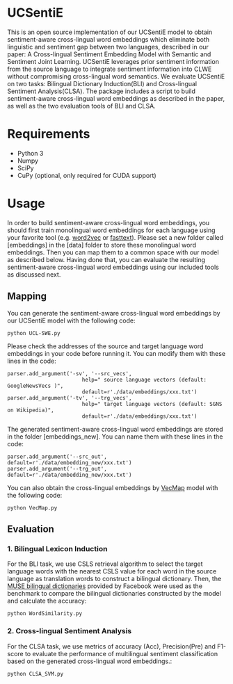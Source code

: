 # UCSentiE 
This is an open source implementation of our UCSentiE model to obtain sentiment-aware cross-lingual word embeddings which eliminate both linguistic and sentiment gap between two languages, described in our paper: A Cross-lingual Sentiment Embedding Model with Semantic and Sentiment Joint Learning. UCSentiE leverages prior sentiment information from the source language to integrate sentiment information into CLWE without compromising cross-lingual word semantics. We evaluate UCSentiE on two tasks: Bilingual Dictionary Induction(BLI) and Cross-lingual Sentiment Analysis(CLSA). The package includes a script to build sentiment-aware cross-lingual word embeddings as described in the paper, as well as the two evaluation tools of BLI and CLSA.
# Requirements
* Python 3
* Numpy
* SciPy
* CuPy (optional, only required for CUDA support)
# Usage
In order to build sentiment-aware cross-lingual word embeddings, you should first train monolingual word embeddings for each language using your favorite tool (e.g. [word2vec](https://github.com/tmikolov/word2vec) or [fasttext](https://github.com/facebookresearch/fastText)). Please set a new folder called [embeddings] in the [data] folder to store these monolingual word embeddings. Then you can map them to a common space with our model as described below. Having done that, you can evaluate the resulting sentiment-aware cross-lingual word embeddings using our included tools as discussed next.
## Mapping
You can generate the sentiment-aware cross-lingual word embeddings by our UCSentiE model with the following code:
```
python UCL-SWE.py
```
Please check the addresses of the source and target language word embeddings in your code before running it. You can modify them with these lines in the code:
```
parser.add_argument('-sv', '--src_vecs',
                        help=" source language vectors (default: GoogleNewsVecs )",
                        default=r'./data/embeddings/xxx.txt')
parser.add_argument('-tv', '--trg_vecs',
                        help=" target language vectors (default: SGNS on Wikipedia)",
                        default=r'./data/embeddings/xxx.txt')    
```
The generated sentiment-aware cross-lingual word embeddings are stored in the folder [embeddings_new]. You can name them with these lines in the code:
```
parser.add_argument('--src_out', default=r'./data/embedding_new/xxx.txt')
parser.add_argument('--trg_out', default=r'./data/embedding_new/xxx.txt')      
```
You can also obtain the cross-lingual embeddings by [VecMap](https://github.com/lishiqimagic/vecmap) model with the following code:
```
python VecMap.py
```
## Evaluation
### 1. Bilingual Lexicon Induction
For the BLI task, we use CSLS retrieval algorithm to select the target language words with the nearest CSLS value for each word in the source language as translation words to construct a bilingual dictionary. Then, the [MUSE bilingual dictionaries](https://github.com/facebookresearch/MUSE#ground-truth-bilingual-dictionaries) provided by Facebook were used as the benchmark to compare the bilingual dictionaries constructed by the model and calculate the accuracy:
```
python WordSimilarity.py
```
### 2. Cross-lingual Sentiment Analysis
For the CLSA task, we use metrics of accuracy (Acc), Precision(Pre) and F1-score to evaluate the performance of multilingual sentiment classification based on the generated cross-lingual word embeddings.:
```
python CLSA_SVM.py
```
